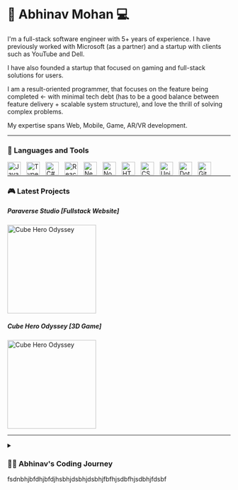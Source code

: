 # 🚀 Abhinav Mohan 💻

I'm a full-stack software engineer with 5+ years of experience. I have previously worked with Microsoft (as a partner) and a startup with clients such as YouTube and Dell. 

I have also founded a startup that focused on gaming and full-stack solutions for users.

I am a result-oriented programmer, that focuses on the feature being completed <- with minimal tech debt (has to be a good balance between feature delivery + scalable system structure), and love the thrill of solving complex problems.

My expertise spans Web, Mobile, Game, AR/VR development.

---

### 🔨 Languages and Tools

<img align="left" alt="JavaScript" width="30px" style="padding-right:10px;" src="https://cdn.jsdelivr.net/gh/devicons/devicon/icons/javascript/javascript-plain.svg" />
<img align="left" alt="TypeScript" width="30px" style="padding-right:10px;" src="https://cdn.jsdelivr.net/gh/devicons/devicon/icons/typescript/typescript-plain.svg" />
<img align="left" alt="C#" width="30px" style="padding-right:10px;" src="https://cdn.jsdelivr.net/gh/devicons/devicon/icons/csharp/csharp-plain.svg" />
<img align="left" alt="React.js" width="30px" style="padding-right:10px;" src="https://cdn.jsdelivr.net/gh/devicons/devicon/icons/react/react-original.svg" />
<img align="left" alt="Next.js" width="30px" style="padding-right:10px;" src="https://cdn.jsdelivr.net/gh/devicons/devicon/icons/nextjs/nextjs-original.svg" />
<img align="left" alt="Node.js" width="30px" style="padding-right:10px;" src="https://cdn.jsdelivr.net/gh/devicons/devicon/icons/nodejs/nodejs-original.svg" />
<img align="left" alt="HTML5" width="30px" style="padding-right:10px;" src="https://cdn.jsdelivr.net/gh/devicons/devicon/icons/html5/html5-plain.svg" />
<img align="left" alt="CSS3" width="30px" style="padding-right:10px;" src="https://cdn.jsdelivr.net/gh/devicons/devicon/icons/css3/css3-plain.svg" />
<img align="left" alt="Unity 3D" width="30px" style="padding-right:10px;" src="https://cdn.jsdelivr.net/gh/devicons/devicon/icons/unity/unity-plain.svg" />
<img align="left" alt="DotNet" width="30px" style="padding-right:10px;" src="https://cdn.jsdelivr.net/gh/devicons/devicon/icons/dotnetcore/dotnetcore-original.svg" />
<img align="left" alt="GitHub" width="30px" style="padding-right:10px;" src="https://cdn.jsdelivr.net/gh/devicons/devicon/icons/github/github-original.svg" />
<br />

---

### 🎮 Latest Projects

<h5>Paraverse Studio [Fullstack Website]</h5>
<img align="center" alt="Cube Hero Odyssey" width="200px" style="padding-right:10px;" src="https://i.ibb.co/2ZsckYj/Paraverse-Studio.png" />
<h5>Cube Hero Odyssey [3D Game]</h5>
<img align="center" alt="Cube Hero Odyssey" width="200px" style="padding-right:10px;" src="https://i.ibb.co/L8Mtz71/cubeherologo.png" />

---

<details>
  <summary>
    <h3>👨‍💻 Abhinav's Coding Journey</h3>
    fsdnbhjbfdhjbfdjhsbhjdsbhjdsbhjfbfhjsdbfhjsdbhjfdsbf
  </summary>
</details>

<!--
**AbhinavMohanSDE/AbhinavMohanSDE** is a ✨ _special_ ✨ repository because its `README.md` (this file) appears on your GitHub profile.

Here are some ideas to get you started:

- 🔭 I’m currently working on ...
- 🌱 I’m currently learning ...
- 👯 I’m looking to collaborate on ...
- 🤔 I’m looking for help with ...
- 💬 Ask me about ...
- 📫 How to reach me: ...
- 😄 Pronouns: ...
- ⚡ Fun fact: ...
-->

